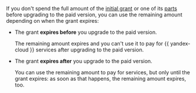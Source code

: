 If you don't spend the full amount of the [initial grant](../billing/concepts/bonus-account.md) or one of its [parts](../getting-started/free-trial/concepts/usage-grant.md) before upgrading to the paid version, you can use the remaining amount depending on when the grant expires:

- The grant **expires before** you upgrade to the paid version.

  The remaining amount expires and you can't use it to pay for {{ yandex-cloud }} services after upgrading to the paid version.

- The grant **expires after** you upgrade to the paid version.

  You can use the remaining amount to pay for services, but only until the grant expires: as soon as that happens, the remaining amount expires, too.

